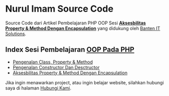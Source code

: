 # Nurul Imam Source Code

Source Code dari Artikel Pembelajaran PHP OOP Sesi [**Aksesbilitas Property & Method Dengan Encapsulation**](http://www.nurulimam.com/2014/10/aksesbilitas-property-dengan-encapsulation.html) yang didukung oleh [Banten IT Solutions](http://www.banten-it.com).

## Index Sesi Pembelajaran [OOP Pada PHP](http://www.nurulimam.com/2014/10/belajar-php-oop-object-oriented-programming-pemula.html)

* [Pengenalan Class, Property & Method](http://www.nurulimam.com/2014/10/mengenal-class-property-dan-method.html)
* [Pengenalan Constructor Dan Desctructor](http://www.nurulimam.com/2014/10/mengenal-constructors-destructors.html)
* [Aksesbilitas Property & Method Dengan Encapsulation](http://www.nurulimam.com/2014/10/aksesbilitas-property-dengan-encapsulation.html)

Jika ingin menawarkan project, atau ingin belajar website, silahkan hubungi saya di halaman [Hubungi Kami](http://www.nurulimam.com/hubungi).